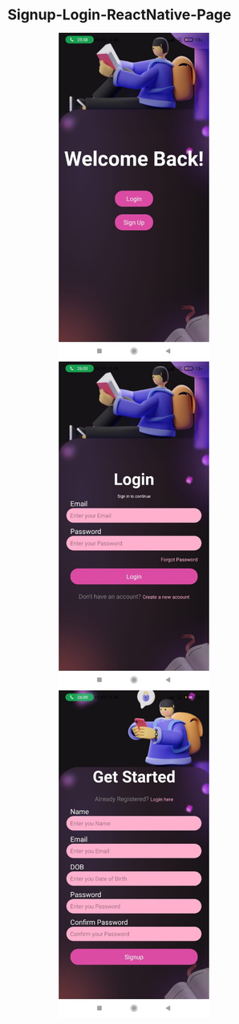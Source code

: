 # Signup-Login-ReactNative-Page
<div align="center">
  
<img src=".images/Welcome.jpg" width="300" /><img src=".images/Login.jpg" width="300"/><img src=".images/Signup.jpg" width="300"/>
</div>
